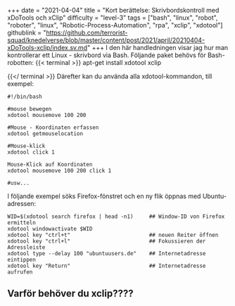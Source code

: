 +++
date = "2021-04-04"
title = "Kort berättelse: Skrivbordskontroll med xDoTools och xClip"
difficulty = "level-3"
tags = ["bash", "linux", "robot", "roboter", "linux", "Robotic-Process-Automation", "rpa", "xclip", "xdotool"]
githublink = "https://github.com/terrorist-squad/knedelverse/blob/master/content/post/2021/april/20210404-xDoTools-xclip/index.sv.md"
+++
I den här handledningen visar jag hur man kontrollerar ett Linux - skrivbord via Bash. Följande paket behövs för Bash-robotten:
{{< terminal >}}
apt-get install xdotool xclip

{{</ terminal >}}
Därefter kan du använda alla xdotool-kommandon, till exempel:
```
#!/bin/bash

#mouse bewegen
xdotool mousemove 100 200 

#Mouse - Koordinaten erfassen
xdotool getmouselocation 

#Mouse-klick
xdotool click 1 

Mouse-Klick auf Koordinaten
xdotool mousemove 100 200 click 1 

#usw...

```
I följande exempel söks Firefox-fönstret och en ny flik öppnas med Ubuntu-adressen:
```
WID=$(xdotool search firefox | head -n1)     ## Window-ID von Firefox ermitteln
xdotool windowactivate $WID
xdotool key "ctrl+t"                         ## neuen Reiter öffnen
xdotool key "ctrl+l"                         ## Fokussieren der Adressleiste
xdotool type --delay 100 "ubuntuusers.de"    ## Internetadresse eintippen
xdotool key "Return"                         ## Internetadresse aufrufen 

```

## Varför behöver du xclip????

